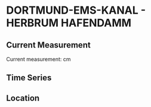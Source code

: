 # DORTMUND-EMS-KANAL - HERBRUM HAFENDAMM

## Current Measurement

Current measurement: <Value topic="rivers/pegel-online/DEK/HERBRUM_HAFENDAMM/measurementValue"/> cm

## Time Series

<TimeSeries topic="rivers/pegel-online/DEK/HERBRUM_HAFENDAMM/measurementValue" period="week" />

## Location

<WorldMap>
  <Marker lat="53.04191535163883" lon="7.31713543382693" labelTopic="rivers/pegel-online/DEK/HERBRUM_HAFENDAMM" />
</WorldMap>
